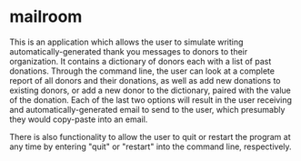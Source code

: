 # mailroom

This is an application which allows the user to simulate writing automatically-generated
thank you messages to donors to their organization. It contains a dictionary of donors
each with a list of past donations. Through the command line, the user can look at a complete
report of all donors and their donations, as well as add new donations to existing donors,
or add a new donor to the dictionary, paired with the value of the donation. Each of the last two
options will result in the user receiving and automatically-generated email to send to the user,
which presumably they would copy-paste into an email.

There is also functionality to allow the user to quit or restart the program at any time 
by entering "quit" or "restart" into the command line, respectively.